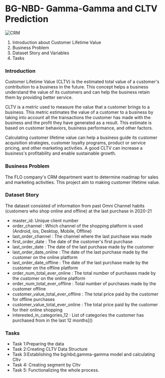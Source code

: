 
# BG-NBD- Gamma-Gamma and CLTV Prediction

![CRM](https://user-images.githubusercontent.com/111612847/224891387-81aa0bab-0a1f-438a-b0f5-702719deeea1.png)



1. Introduction about Customer Lifetime Value
2. Business Problem
3. Dataset Story and Variables
4. Tasks


### Introduction
Customer Lifetime Value (CLTV) is the estimated total value of a customer's contribution to a business in the future. This concept helps a business understand the value of its customers and can help the business retain them by providing better service.

CLTV is a metric used to measure the value that a customer brings to a business. This metric estimates the value of a customer to a business by taking into account all the transactions the customer has made with the business and the profit they have generated as a result. This estimate is based on customer behaviors, business performance, and other factors.

Calculating customer lifetime value can help a business guide its customer acquisition strategies, customer loyalty programs, product or service pricing, and other marketing activities. A good CLTV can increase a business's profitability and enable sustainable growth.



### Business Problem

The FLO company's CRM department want to determine roadmap for sales and marketing activities. 
This project aim to making customer lifetime value.


### Dataset Story

The dataset consisted of information from past Omni Channel habits (customers who shop online and offline) at the last purchase in 2020-21

* master_id: Unique client number
* order_channel : Which channel of the shopping platform is used (Android, ios, Desktop, Mobile, Offline)
* last_order_channel : The channel where the last purchase was made
* first_order_date : The date of the customer's first purchase
* last_order_date : The date of the last purchase made by the customer
* last_order_date_online : The date of the last purchase made by the customer on the online platform
* last_order_date_offline : The date of the last purchase made by the customer on the offline platform
* order_num_total_ever_online : The total number of purchases made by the customer on the online platform
* order_num_total_ever_offline : Total number of purchases made by the customer offline
* customer_value_total_ever_offline : The total price paid by the customer for offline purchases
* customer_value_total_ever_online : The total price paid by the customer for their online shopping
* interested_in_categories_12 : List of categories the customer has purchased from in the last 12 months]()

### Tasks
* Task 1:Preparing the data
* Task 2:Creating CLTV Data Structure
* Task 3:Establishing the bg/nbd,gamma-gamma model and calculating Cltv
* Task 4: Creating segment by Cltv
* Task 5: Functionalizing the whole process.
